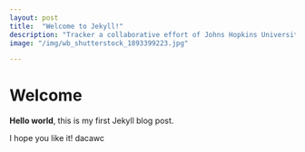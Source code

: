 ```yaml
---
layout: post
title:  "Welcome to Jekyll!"
description: "Tracker a collaborative effort of Johns Hopkins University, the World Bank, and UNICEF."
image: "/img/wb_shutterstock_1893399223.jpg"

---
```


# Welcome

**Hello world**, this is my first Jekyll blog post.

I hope you like it! dacawc